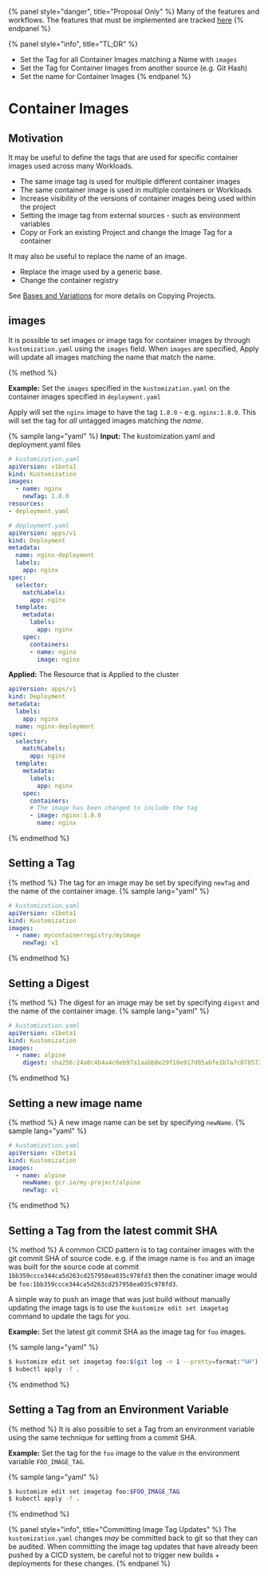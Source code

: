 {% panel style="danger", title="Proposal Only" %}
Many of the features and workflows.  The features that must be implemented
are tracked [here](https://github.com/kubernetes/kubectl/projects/7)
{% endpanel %}

{% panel style="info", title="TL;DR" %}
- Set the Tag for all Container Images matching a Name with `images`
- Set the Tag for Container Images from another source (e.g. Git Hash)
- Set the name for Container Images
{% endpanel %}

# Container Images

## Motivation

It may be useful to define the tags that are used for specific container 
images used across many Workloads.

- The same image tag is used for multiple different container images 
- The same container image is used in multiple containers or Workloads
- Increase visibility of the versions of container images being used within
  the project
- Setting the image tag from external sources - such as environment variables
- Copy or Fork an existing Project and change the Image Tag for a container

It may also be useful to replace the name of an image.

- Replace the image used by a generic base.
- Change the container registry

See [Bases and Variations](project_variants.md) for more details on Copying Projects.

## images

It is possible to set images or image tags for container images by through 
`kustomization.yaml` using the `images` field.  When `images` are 
specified, Apply will update all images matching the name
that match the name.

{% method %}

**Example:** Set the `images` specified in the `kustomization.yaml` on the 
container images specified in `deployment.yaml`

Apply will set the `nginx` image to have the tag `1.8.0` - e.g. `nginx:1.8.0`.
This will set the tag for *all* untagged images matching the *name*.

{% sample lang="yaml" %}
**Input:** The kustomization.yaml and deployment.yaml files

```yaml
# kustomization.yaml
apiVersion: v1beta1
kind: Kustomization
images:
  - name: nginx
    newTag: 1.8.0
resources:
- deployment.yaml

# deployment.yaml
apiVersion: apps/v1
kind: Deployment
metadata:
  name: nginx-deployment
  labels:
    app: nginx
spec:
  selector:
    matchLabels:
      app: nginx
  template:
    metadata:
      labels:
        app: nginx
    spec:
      containers:
      - name: nginx
        image: nginx
```

**Applied:** The Resource that is Applied to the cluster

```yaml
apiVersion: apps/v1
kind: Deployment
metadata:
  labels:
    app: nginx
  name: nginx-deployment
spec:
  selector:
    matchLabels:
      app: nginx
  template:
    metadata:
      labels:
        app: nginx
    spec:
      containers:
      # The image has been changed to include the tag
      - image: nginx:1.8.0
        name: nginx
```
{% endmethod %}


## Setting a Tag

{% method %}
The tag for an image may be set by specifying `newTag` and the name of the container image.
{% sample lang="yaml" %}
```yaml
# kustomization.yaml
apiVersion: v1beta1
kind: Kustomization
images:
  - name: mycontainerregistry/myimage
    newTag: v1
```
{% endmethod %}

## Setting a Digest

{% method %}
The digest for an image may be set by specifying `digest` and the name of the container image.
{% sample lang="yaml" %}
```yaml
# kustomization.yaml
apiVersion: v1beta1
kind: Kustomization
images:
  - name: alpine
    digest: sha256:24a0c4b4a4c0eb97a1aabb8e29f18e917d05abfe1b7a7c07857230879ce7d3d3
```
{% endmethod %}

## Setting a new image name

{% method %}
A new image name can be set by specifying `newName`.
{% sample lang="yaml" %}
```yaml
# kustomization.yaml
apiVersion: v1beta1
kind: Kustomization
images:
  - name: alpine
    newName: gcr.io/my-project/alpine
    newTag: v1
```
{% endmethod %}

## Setting a Tag from the latest commit SHA

{% method %}
A common CICD pattern is to tag container images with the git commit SHA of source code.  e.g. if
the image name is `foo` and an image was built for the source code at commit `1bb359ccce344ca5d263cd257958ea035c978fd3`
then the conatiner image would be `foo:1bb359ccce344ca5d263cd257958ea035c978fd3`.

A simple way to push an image that was just build without manually updating the image tags is to use the
`kustomize edit set imagetag` command to update the tags for you.

**Example:** Set the latest git commit SHA as the image tag for `foo` images.

{% sample lang="yaml" %}
```bash
$ kustomize edit set imagetag foo:$(git log -n 1 --pretty=format:"%H")
$ kubectl apply -f .
```
{% endmethod %}

## Setting a Tag from an Environment Variable

{% method %}
It is also possible to set a Tag from an environment variable using the same technique for setting from a commit SHA.

**Example:** Set the tag for the `foo` image to the value in the environment variable `FOO_IMAGE_TAG`.

{% sample lang="yaml" %}
```bash
$ kustomize edit set imagetag foo:$FOO_IMAGE_TAG
$ kubectl apply -f .
```
{% endmethod %}

{% panel style="info", title="Committing Image Tag Updates" %}
The `kustomization.yaml` changes *may* be committed back to git so that they
can be audited.  When committing the image tag updates that have already 
been pushed by a CICD system, be careful not to trigger new builds + 
deployments for these changes.
{% endpanel %}
